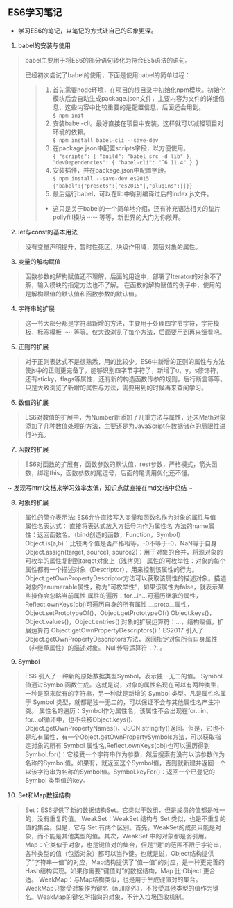 ## ES6学习笔记

- 学习ES6的笔记，以笔记的方式让自己的印象更深。

1. babel的安装与使用
>  babel主要用于将ES6的部分语句转化为符合ES5语法的语句。  
>  
>  已经初次尝试了babel的使用，下面是使用babel的简单过程：
>   > 1. 首先需要node环境，在项目的根目录中初始化npm模块。初始化模块后会自动生成package.json文件，主要内容为文件的详细信息，这些内容中比较重要的是配置信息，后面还会用到。  
>   >       `$ npm init`
>   > 2. 安装babel-cli。最好直接在项目中安装，这样就可以减轻项目对环境的依赖。  
>   >       `$ npm install babel-cli --save-dev`
>   > 3. 在package.json中配置scripts字段，以方便使用。  
>   >       `{
                "scripts": {
                    "build": "babel src -d lib"
                },
                "devDependencies": {
                    "babel-cli": "^6.11.4"
                }
            }`
>   > 4. 安装插件，并在package.json中配置字段。  
>   > `$ npm install --save-dev es2015`  
>   > `{"babel":{"presets":["es2015"],"plugins":[]}}`
>   > 5. 最后运行babel，可以在lib中得到编译过后的index.js文件。    
>   > - 这只是关于babel的一个简单地介绍，还有补充语法相关的垫片pollyfill模块 ······ 等等，新世界的大门为你敞开。
        


2. let与const的基本用法
>   没有变量声明提升，暂时性死区，块级作用域，顶层对象的属性。

3. 变量的解构赋值
>   函数参数的解构赋值还不理解，后面的用途中，部署了Iterator的对象不了解，输入模块的指定方法也不了解。
>   在函数的解构赋值的例子中，使用的是解构赋值的默认值和函数参数的默认值。

4. 字符串的扩展
>   这一节大部分都是字符串新增的方法，主要用于处理四字节字符，字符模板，标签模板 ····· 等等。仅大致浏览了每个方法，后面要用到再来细看吧。

5. 正则的扩展
>   对于正则表达式不是很熟悉，用的比较少。ES6中新增的正则的属性与方法使js中的正则更完备了，能够识别四字节字符了，新增了u，y，s修饰符，还有sticky，flags等属性，还有新的构造函数传参的规则，后行断言等等。只是大致浏览了新增的属性与方法，需要用到的时候再来查阅学习。

6. 数值的扩展
>   ES6对数值的扩展中，为Number新添加了几重方法与属性，还未Math对象添加了几种数值处理的方法，主要还是为JavaScript在数据储存的局限性进行补充。

7. 函数的扩展
>   ES6对函数的扩展有，函数参数的默认值，rest参数，严格模式，箭头函数，绑定this，函数参数的尾逗号，后面的尾调用优化还不懂。  

~ 发现写html文档来学习效率太低，知识点就直接在md文档中总结 ~  

8. 对象的扩展
>   属性的简介表示法: ES6允许直接写入变量和函数名作为对象的属性与值  
>   属性名表达式： 直接将表达式放入方括号内作为属性名
>   方法的name属性：返回函数名。（bind创造的函数，Function，Symbol）
>   Object.is(a,b)：比较两个值是否严格相等，-0不等于-0，NaN等于自身
>   Object.assign(target, source1, source2)：用于对象的合并，将源对象的可枚举的属性复制到target对象上（浅拷贝）
>   属性的可枚举性：对象的每个属性都有一个描述对象（Descriptor），用来控制该属性的行为。Object.getOwnPropertyDescriptor方法可以获取该属性的描述对象。描述对象的enumerable属性，称为”可枚举性“，如果该属性为false，就表示某些操作会忽略当前属性
>   属性的遍历：for...in...可遍历继承的属性，Reflect.ownKeys(obj)可遍历自身的所有属性
>   __proto__属性，Object.setPrototypeOf()，Object.getPrototypeOf()
>   Object.keys()，Object.values()，Object.entries()
>   对象的扩展运算符：...，结构赋值，扩展运算符
>   Object.getOwnPropertyDescriptors()：ES2017 引入了Object.getOwnPropertyDescriptors方法，返回指定对象所有自身属性（非继承属性）的描述对象。
>   Null传导运算符：?.   。

9. Symbol
>   ES6 引入了一种新的原始数据类型Symbol，表示独一无二的值。
>   Symbol 值通过Symbol函数生成。这就是说，对象的属性名现在可以有两种类型，一种是原来就有的字符串，另一种就是新增的 Symbol 类型。凡是属性名属于 Symbol 类型，就都是独一无二的，可以保证不会与其他属性名产生冲突。
>  属性名的遍历：Symbol作为属性名，该属性不会出现在for...in、for...of循环中，也不会被Object.keys()、Object.getOwnPropertyNames()、JSON.stringify()返回。但是，它也不是私有属性，有一个Object.getOwnPropertySymbols方法，可以获取指定对象的所有 Symbol 属性名,Reflect.ownKeys(obj)也可以遍历得到
>  Symbol.for()：它接受一个字符串作为参数，然后搜索有没有以该参数作为名称的Symbol值。如果有，就返回这个Symbol值，否则就新建并返回一个以该字符串为名称的Symbol值。Symbol.keyFor()：返回一个已登记的 Symbol 类型值的key。

10. Set和Map数据结构
>   Set：ES6提供了新的数据结构Set。它类似于数组，但是成员的值都是唯一的，没有重复的值。
>   WeakSet：WeakSet 结构与 Set 类似，也是不重复的值的集合。但是，它与 Set 有两个区别。首先，WeakSet的成员只能是对象，而不能是其他类型的值。其次，WeakSet 中的对象都是弱引用。
>   Map：它类似于对象，也是键值对的集合，但是“键”的范围不限于字符串，各种类型的值（包括对象）都可以当作键。也就是说，Object结构提供了“字符串—值”的对应，Map结构提供了“值—值”的对应，是一种更完善的Hash结构实现。如果你需要“键值对”的数据结构，Map 比 Object 更合适。
>   WeakMap：与Map结构类似，也是用于生成键值对的集合。WeakMap只接受对象作为键名（null除外），不接受其他类型的值作为键名。WeakMap的键名所指向的对象，不计入垃圾回收机制。
